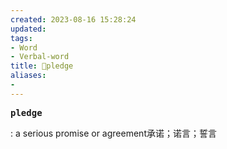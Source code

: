 ```yaml
---
created: 2023-08-16 15:28:24
updated: 
tags: 
- Word
- Verbal-word
title: 🚩pledge
aliases:
- 
---
```


<pre><strong>pledge</strong></pre>

: a serious promise or agreement承诺；诺言；誓言